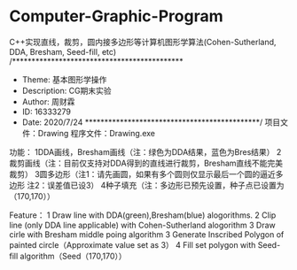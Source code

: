 # Computer-Graphic-Program
C++实现直线，裁剪，圆内接多边形等计算机图形学算法(Cohen-Sutherland, DDA, Bresham, Seed-fill, etc)
/********************************************
 * Theme: 基本图形学操作
 * Description: CG期末实验
 * Author: 周财霖
 * ID: 16333279
 * Date: 2020/7/24
 *********************************************/
项目文件：Drawing
程序文件：Drawing.exe

功能：
1DDA画线，Bresham画线（注：绿色为DDA结果，蓝色为Bres结果）
2裁剪画线（注：目前仅支持对DDA得到的直线进行裁剪，Bresham直线不能完美裁剪）
3圆多边形（注1：请先画圆，如果有多个圆则仅显示最后一个圆的逼近多边形  注2：误差值已设3）
4种子填充（注：多边形已预先设置，种子点已设置为（170,170））

Feature：
1 Draw line with DDA(green),Bresham(blue) alogorithms.
2 Clip line (only DDA line applicable) with Cohen-Sutherland alogorithm
3 Draw cirle with Bresham middle poing algorithm
3 Generate Inscribed Polygon of painted circle（Approximate value set as 3）
4 Fill set polygon with Seed-fill algorithm（Seed（170,170））
